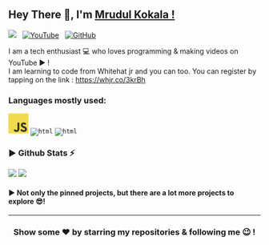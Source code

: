 
## Hey There 👋, I'm [Mrudul Kokala !](https://github.com/Mrudul23/)


![](https://komarev.com/ghpvc/?username=Mrudul23&color=green)
&nbsp; [![YouTube](https://img.shields.io/badge/YouTube-Channel-%23E62117)](https://www.youtube.com/channel/UC1ZlaRIKYpvXzRsEJcgw8wQ) 
&nbsp; [![GitHub](https://img.shields.io/github/followers/Mrudul23?label=Follow%20Me%21&style=social)](https://github.com/login?return_to=%2FMrudul23)

I am a tech enthusiast 💻  who loves programming & making videos on YouTube ▶ !<br>
I am learning to code from Whitehat jr and you can too. You can register by tapping on the link : https://whjr.co/3krBh

### Languages mostly used:
<code><img height="40" src="https://raw.githubusercontent.com/github/explore/80688e429a7d4ef2fca1e82350fe8e3517d3494d/topics/javascript/javascript.png" alt="javascript"></code>
<code><img height="40" src="https://hackr.io/tutorials/learn-html-5/logo/logo-html-5?ver=1587977020" alt="html"></code>
<code><img height="40" src="https://encrypted-tbn0.gstatic.com/images?q=tbn:ANd9GcR5ltlZdKOGBwNKlR2sWL_2vDJFA9d8wyGd2A&usqp=CAU" alt="html"></code>

	
 ### ► Github Stats ⚡

<img height="180em" src="https://github-readme-stats.vercel.app/api?username=Mrudul23&show_icons=true&hide_border=true" />
<img height="180em" src="https://github-readme-stats.vercel.app/api/top-langs/?username=Mrudul23&exclude_repo=KNN-Image-Classification&show_icons=true&hide_border=true&layout=compact&langs_count=8"/>
</details>


  <br/>

#### ► Not only the pinned projects, but there are a lot more projects to explore 😎!

<hr/>

<div align="center">

### Show some ❤️ by starring my repositories & following me 😉 !

</div>

